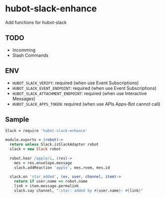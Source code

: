 # hubot-slack-enhance
Add functions for hubot-slack

## TODO

* Incomming
* Slash Commands

## ENV

* `HUBOT_SLACK_VERIFY`: required (when use Event Subscriptions)
* `HUBOT_SLACK_EVENT_ENDPOINT`: required (when use Event Subscriptions)
* `HUBOT_SLACK_ATTACHMENT_ENDPOINT`: required (when use Interactive Messages)
* `HUBOT_SLACK_APPS_TOKEN`: required (when use APIs Apps-Bot cannot call)
 
## Sample

```coffee
Slack = require 'hubot-slack-enhance'

module.exports = (robot)->
  return unless Slack.isSlackAdapter robot
  slack = new Slack robot
  
  robot.hear /apple/i, (res)->
    mes = res.envelope.message
    slack.addReaction 'apple', mes.room, mes.id
  
  slack.on 'star_added', (ev, user, channel, item)->
    return if user.name == robot.name
    link = item.message.permalink
    slack.say channel, ":star: added by #{user.name}: #{link}"

```
